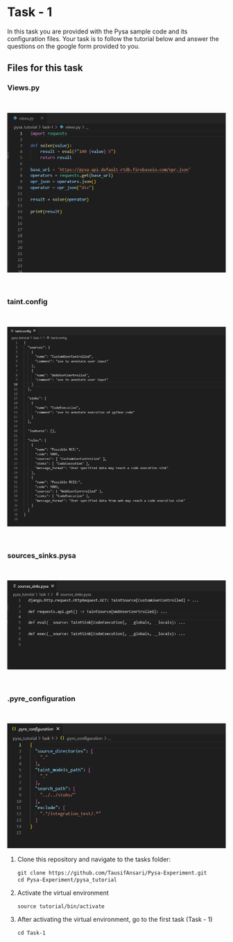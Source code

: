 # Task - 1

In this task you are provided with the Pysa sample code and its configuration files. Your task is to follow the tutorial below and answer the questions on the google form provided to you.

## Files for this task

### Views.py
<br>
<p align="left">
  <img src="images/a1.png" width="620px">
</p>

<br>

### taint.config
<br>
<p align="left">
  <img src="images/a2.png" width="620px">
</p>

<br>

### sources_sinks.pysa
<br>
<p align="left">
  <img src="images/a3.png" width="620px">
</p>

<br>

### .pyre_configuration
<br>
<p align="left">
  <img src="images/a4.png" width="620px">
</p>

1. Clone this repository and navigate to the tasks folder:

   ```
   git clone https://github.com/TausifAnsari/Pysa-Experiment.git
   cd Pysa-Experiment/pysa_tutorial
   ```

2. Activate the virtual environment

      ```
      source tutorial/bin/activate
      ```

3. After activating the virtual environment, go to the first task (Task - 1)

   ```
   cd Task-1
   ```
